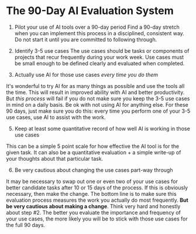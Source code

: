 # The 90-Day AI Evaluation System

1. Pilot your use of AI tools over a 90-day period
   Find a 90-day stretch when you can implement this process in a disciplined, consistent way. Do not start it until you are committed to following through.

2. Identify 3-5 use cases
   The use cases should be tasks or components of projects that recur frequently during your work week. Use cases must be small enough to be defined clearly and evaluated when completed.

4. Actually use AI for those use cases _every time you do them_

It's wonderful to try AI for as many things as possible and use the tools all the time. This will result in improved ability with AI and better productivity. But _this process_ will fail if you do not make sure you keep the 3-5 use cases in mind on a daily basis. Be ok with not using AI for anything else. For these 90 days, just make sure you do this: every time you perform one of your 3-5 use cases, use AI to assist with the work.

5. Keep at least some quantitative record of how well AI is working in those use cases

This can be a simple 5 point scale for how effective the AI tool is for the given task. It can also be a quantitative evaluation + a simple write-up of your thoughts about that particular task.

6. Be very cautious about changing the use cases part-way through

It may be necessary to swap out one or even two of your use cases for better candidate tasks after 10 or 15 days of the process. If this is obviously necessary, then make the change. The bottom line is to make sure this evaluation process measures the work you actually do most frequently. **But be very cautious about making a change**. Think very hard and honestly about step #2. The better you evaluate the importance and frequency of your use cases, the more likely you will be to stick with those use cases for the full 90 days.
